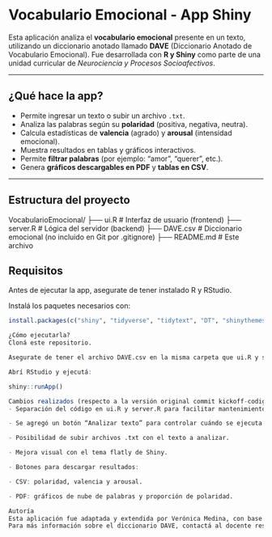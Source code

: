 # Vocabulario Emocional - App Shiny

Esta aplicación analiza el **vocabulario emocional** presente en un texto, utilizando un diccionario anotado llamado **DAVE** (Diccionario Anotado de Vocabulario Emocional). Fue desarrollada con **R y Shiny** como parte de una unidad curricular de *Neurociencia y Procesos Socioafectivos*.

---

## ¿Qué hace la app?

- Permite ingresar un texto o subir un archivo `.txt`.
- Analiza las palabras según su **polaridad** (positiva, negativa, neutra).
- Calcula estadísticas de **valencia** (agrado) y **arousal** (intensidad emocional).
- Muestra resultados en tablas y gráficos interactivos.
- Permite **filtrar palabras** (por ejemplo: “amor”, “querer”, etc.).
- Genera **gráficos descargables en PDF** y **tablas en CSV**.

---

## Estructura del proyecto
VocabularioEmocional/
├── ui.R # Interfaz de usuario (frontend)
├── server.R # Lógica del servidor (backend)
├── DAVE.csv # Diccionario emocional (no incluido en Git por .gitignore)
├── README.md # Este archivo

## Requisitos

Antes de ejecutar la app, asegurate de tener instalado R y RStudio.

Instalá los paquetes necesarios con:

```r
install.packages(c("shiny", "tidyverse", "tidytext", "DT", "shinythemes", "ggwordcloud"))

¿Cómo ejecutarla?
Cloná este repositorio.

Asegurate de tener el archivo DAVE.csv en la misma carpeta que ui.R y server.R.

Abrí RStudio y ejecutá:

shiny::runApp()

Cambios realizados (respecto a la versión original commit kickoff-codigoNigerManchini)
- Separación del código en ui.R y server.R para facilitar mantenimiento.

- Se agregó un botón “Analizar texto” para controlar cuándo se ejecuta el análisis.

- Posibilidad de subir archivos .txt con el texto a analizar.

- Mejora visual con el tema flatly de Shiny.

- Botones para descargar resultados:

- CSV: polaridad, valencia y arousal.

- PDF: gráficos de nube de palabras y proporción de polaridad.

Autoría
Esta aplicación fue adaptada y extendida por Verónica Medina, con base en un proyecto de análisis lingüístico y emocional realizaso por Niger Manchini.
Para más información sobre el diccionario DAVE, contactá al docente responsable de la unidad curricular Neurociencia y Proceso Socioafectivos Niger Manchini.